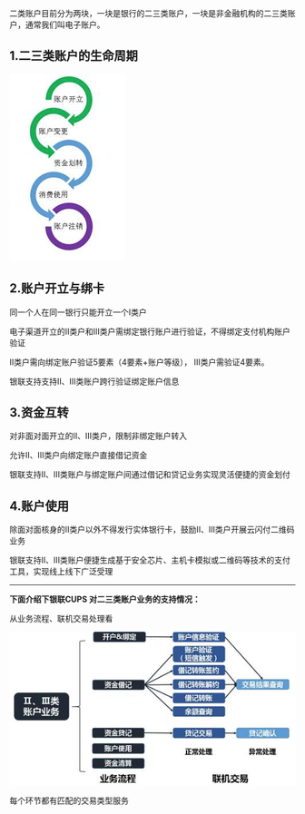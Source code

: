 二类账户目前分为两块，一块是银行的二三类账户，一块是非金融机构的二三类账户，通常我们叫电子账户。

## 1.二三类账户的生命周期

![](/assets/二三类账户生命周期.png)

## 2.账户开立与绑卡

同一个人在同一银行只能开立一个Ⅰ类户

电子渠道开立的Ⅱ类户和Ⅲ类户需绑定银行账户进行验证，不得绑定支付机构账户验证

Ⅱ类户需向绑定账户验证5要素（4要素+账户等级）， Ⅲ类户需验证4要素。

银联支持支持Ⅱ、Ⅲ类账户跨行验证绑定账户信息

## 3.资金互转

对非面对面开立的Ⅱ、Ⅲ类户，限制非绑定账户转入

允许Ⅱ、Ⅲ类户向绑定账户直接借记资金

银联支持Ⅱ、Ⅲ类账户与绑定账户间通过借记和贷记业务实现灵活便捷的资金划付

## 4.账户使用

除面对面核身的Ⅱ类户以外不得发行实体银行卡，鼓励Ⅱ、Ⅲ类户开展云闪付二维码业务

银联支持Ⅱ、Ⅲ类账户便捷生成基于安全芯片、主机卡模拟或二维码等技术的支付工具，实现线上线下广泛受理

---

**下面介绍下银联CUPS 对二三类账户业务的支持情况：**

从业务流程、联机交易处理看

![](/assets/account_biz.png)

  


每个环节都有匹配的交易类型服务

